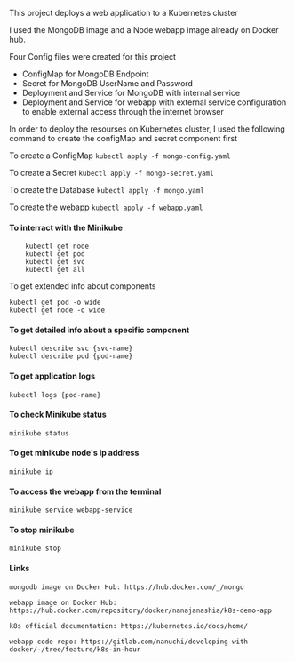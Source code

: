 This project deploys a web application to a Kubernetes cluster 

I used the MongoDB image and a Node webapp image already on Docker hub.

Four Config files were created for this project
- ConfigMap for MongoDB Endpoint
- Secret for MongoDB UserName and Password
- Deployment and Service for MongoDB with internal service
- Deployment and Service for webapp with external service configuration to enable external access through the internet browser

In order to deploy the resourses on Kubernetes cluster, I used the following command to create the configMap and secret component first

To create a ConfigMap
` kubectl apply -f mongo-config.yaml `

To create a Secret
` kubectl apply -f mongo-secret.yaml `

To create the Database
` kubectl apply -f mongo.yaml `

To create the webapp
` kubectl apply -f webapp.yaml `

#### To interract with the Minikube 

```
    kubectl get node
    kubectl get pod
    kubectl get svc
    kubectl get all
```
To get extended info about components
```
kubectl get pod -o wide
kubectl get node -o wide
```

#### To get detailed info about a specific component
```
kubectl describe svc {svc-name}
kubectl describe pod {pod-name}
```

#### To get application logs
` kubectl logs {pod-name} `

#### To check Minikube status
` minikube status `

#### To get minikube node's ip address
` minikube ip `

#### To access the webapp from the terminal
` minikube service webapp-service `

#### To stop minikube
` minikube stop `

#### Links
```
mongodb image on Docker Hub: https://hub.docker.com/_/mongo

webapp image on Docker Hub: https://hub.docker.com/repository/docker/nanajanashia/k8s-demo-app

k8s official documentation: https://kubernetes.io/docs/home/

webapp code repo: https://gitlab.com/nanuchi/developing-with-docker/-/tree/feature/k8s-in-hour
```
